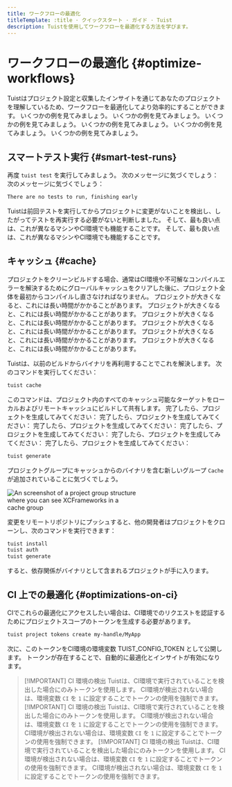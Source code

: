 ```yaml
---
title: ワークフローの最適化
titleTemplate: :title · クイックスタート · ガイド · Tuist
description: Tuistを使用してワークフローを最適化する方法を学びます。
---
```


# ワークフローの最適化 {#optimize-workflows}

Tuistはプロジェクト設定と収集したインサイトを通じてあなたのプロジェクトを理解しているため、ワークフローを最適化してより効率的にすることができます。 いくつかの例を見てみましょう。 いくつかの例を見てみましょう。 いくつかの例を見てみましょう。 いくつかの例を見てみましょう。 いくつかの例を見てみましょう。 いくつかの例を見てみましょう。

## スマートテスト実行 {#smart-test-runs}

再度 `tuist test` を実行してみましょう。 次のメッセージに気づくでしょう： 次のメッセージに気づくでしょう：

```bash
There are no tests to run, finishing early
```

Tuistは前回テストを実行してからプロジェクトに変更がないことを検出し、したがってテストを再実行する必要がないと判断しました。 そして、最も良い点は、これが異なるマシンやCI環境でも機能することです。 そして、最も良い点は、これが異なるマシンやCI環境でも機能することです。

## キャッシュ {#cache}

プロジェクトをクリーンビルドする場合、通常はCI環境や不可解なコンパイルエラーを解決するためにグローバルキャッシュをクリアした後に、プロジェクト全体を最初からコンパイルし直さなければなりません。 プロジェクトが大きくなると、これには長い時間がかかることがあります。 プロジェクトが大きくなると、これには長い時間がかかることがあります。 プロジェクトが大きくなると、これには長い時間がかかることがあります。 プロジェクトが大きくなると、これには長い時間がかかることがあります。 プロジェクトが大きくなると、これには長い時間がかかることがあります。 プロジェクトが大きくなると、これには長い時間がかかることがあります。

Tuistは、以前のビルドからバイナリを再利用することでこれを解決します。 次のコマンドを実行してください：

```bash
tuist cache
```

このコマンドは、プロジェクト内のすべてのキャッシュ可能なターゲットをローカルおよびリモートキャッシュにビルドして共有します。 完了したら、プロジェクトを生成してみてください： 完了したら、プロジェクトを生成してみてください： 完了したら、プロジェクトを生成してみてください： 完了したら、プロジェクトを生成してみてください： 完了したら、プロジェクトを生成してみてください： 完了したら、プロジェクトを生成してみてください：

```bash
tuist generate
```

プロジェクトグループにキャッシュからのバイナリを含む新しいグループ `Cache` が追加されていることに気づくでしょう。

<img src="/images/guides/quick-start/cache.png" alt="An screenshot of a project group structure where you can see XCFrameworks in a cache group" style="max-width: 300px;"/>

変更をリモートリポジトリにプッシュすると、他の開発者はプロジェクトをクローンし、次のコマンドを実行できます：

```bash
tuist install
tuist auth
tuist generate
```

すると、依存関係がバイナリとして含まれるプロジェクトが手に入ります。

## CI 上での最適化 {#optimizations-on-ci}

CIでこれらの最適化にアクセスしたい場合は、CI環境でのリクエストを認証するためにプロジェクトスコープのトークンを生成する必要があります。

```bash
tuist project tokens create my-handle/MyApp
```

次に、このトークンをCI環境の環境変数 TUIST_CONFIG_TOKEN として公開します。 トークンが存在することで、自動的に最適化とインサイトが有効になります。

> [!IMPORTANT] CI 環境の検出
> Tuistは、CI環境で実行されていることを検出した場合にのみトークンを使用します。 CI環境が検出されない場合は、環境変数 `CI` を `1` に設定することでトークンの使用を強制できます。 [!IMPORTANT] CI 環境の検出
> Tuistは、CI環境で実行されていることを検出した場合にのみトークンを使用します。 CI環境が検出されない場合は、環境変数 `CI` を `1` に設定することでトークンの使用を強制できます。 CI環境が検出されない場合は、環境変数 `CI` を `1` に設定することでトークンの使用を強制できます。 [!IMPORTANT] CI 環境の検出
> Tuistは、CI環境で実行されていることを検出した場合にのみトークンを使用します。 CI環境が検出されない場合は、環境変数 `CI` を `1` に設定することでトークンの使用を強制できます。 CI環境が検出されない場合は、環境変数 `CI` を `1` に設定することでトークンの使用を強制できます。
